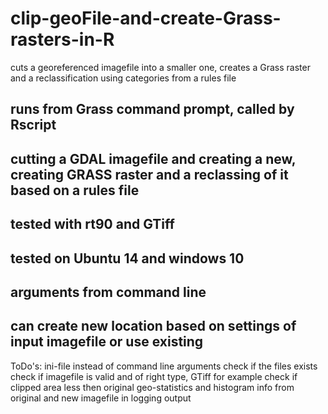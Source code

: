 # clip-geoFile-and-create-Grass-rasters-in-R
cuts a georeferenced imagefile into a smaller one, creates a Grass raster and a reclassification using categories from a rules file



## runs from Grass command prompt, called by Rscript
## cutting a GDAL imagefile and creating a new, creating GRASS raster and a reclassing of it based on a rules file  
## tested with rt90 and GTiff 
## tested on Ubuntu 14 and windows 10 
## arguments from command line 
## can create new location based on settings of input imagefile or use existing

ToDo's: 
 ini-file instead of command line arguments
  check if the files exists
  check if imagefile is valid and of right type, GTiff for example
  check if clipped area less then original
 geo-statistics and histogram info from original and new imagefile in logging output 
